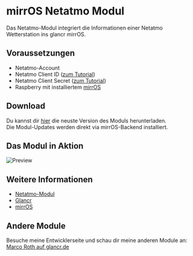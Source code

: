 # mirrOS Netatmo Modul

Das Netatmo-Modul integriert die Informationen einer Netatmo Wetterstation ins glancr mirrOS.


## Voraussetzungen

* Netatmo-Account
* Netatmo Client ID ([zum Tutorial](https://github.com/marcoroth/mirrOS_netatmo/wiki/Tutorial:-Netatmo-Modul-einrichten))
* Netatmo Client Secret ([zum Tutorial](https://github.com/marcoroth/mirrOS_netatmo/wiki/Tutorial:-Netatmo-Modul-einrichten))
* Raspberry mit installiertem [mirrOS](https://glancr.de/mirr-os/)


## Download

Du kannst dir [hier](https://glancr.de/module/home-automation/netatmo/) die neuste Version des Moduls herunterladen. <br>
Die Modul-Updates werden direkt via mirrOS-Backend installiert.


## Das Modul in Aktion

![Preview](https://glancr.de/wp-content/uploads/modulpreviews_netatmo.png)

## Weitere Informationen
* [Netatmo-Modul](https://glancr.de/module/home-automation/netatmo/)
* [Glancr](https://glancr.de)
* [mirrOS](https://glancr.de/#mirr_os)


## Andere Module

Besuche meine Entwicklerseite und schau dir meine anderen Module an:<br>
[Marco Roth auf glancr.de](https://glancr.de/entwickler/marco-roth/)



